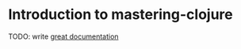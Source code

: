 # Introduction to mastering-clojure

TODO: write [great documentation](http://jacobian.org/writing/what-to-write/)
